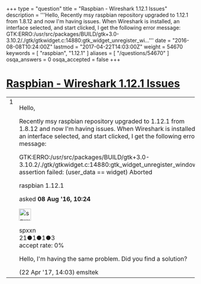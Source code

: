 +++
type = "question"
title = "Raspbian - Wireshark 1.12.1 Issues"
description = '''Hello, Recently msy raspbian repository upgraded to 1.12.1 from 1.8.12 and now I&#x27;m having issues. When Wireshark is installed, an interface selected, and start clicked, I get the following error message: GTK:ERRO:/usr/src/packages/BUILD/gtk+3.0-3.10.2/./gtk/gtkwidget.c:14880:gtk_widget_unregister_wi...'''
date = "2016-08-08T10:24:00Z"
lastmod = "2017-04-22T14:03:00Z"
weight = 54670
keywords = [ "raspbian", "1.12.1" ]
aliases = [ "/questions/54670" ]
osqa_answers = 0
osqa_accepted = false
+++

<div class="headNormal">

# [Raspbian - Wireshark 1.12.1 Issues](/questions/54670/raspbian-wireshark-1121-issues)

</div>

<div id="main-body">

<div id="askform">

<table id="question-table" style="width:100%;"><colgroup><col style="width: 50%" /><col style="width: 50%" /></colgroup><tbody><tr class="odd"><td style="width: 30px; vertical-align: top"><div class="vote-buttons"><span id="post-54670-upvote" class="ajax-command post-vote up" rel="nofollow" title="I like this post (click again to cancel)"> </span><div id="post-54670-score" class="post-score" title="current number of votes">1</div><span id="post-54670-downvote" class="ajax-command post-vote down" rel="nofollow" title="I dont like this post (click again to cancel)"> </span> <span id="favorite-mark" class="ajax-command favorite-mark" rel="nofollow" title="mark/unmark this question as favorite (click again to cancel)"> </span><div id="favorite-count" class="favorite-count"></div></div></td><td><div id="item-right"><div class="question-body"><p>Hello,</p><p>Recently msy raspbian repository upgraded to 1.12.1 from 1.8.12 and now I'm having issues. When Wireshark is installed, an interface selected, and start clicked, I get the following error message:</p><p>GTK:ERRO:/usr/src/packages/BUILD/gtk+3.0-3.10.2/./gtk/gtkwidget.c:14880:gtk_widget_unregister_window: assertion failed: (user_data == widget) Aborted</p></div><div id="question-tags" class="tags-container tags"><span class="post-tag tag-link-raspbian" rel="tag" title="see questions tagged &#39;raspbian&#39;">raspbian</span> <span class="post-tag tag-link-1.12.1" rel="tag" title="see questions tagged &#39;1.12.1&#39;">1.12.1</span></div><div id="question-controls" class="post-controls"></div><div class="post-update-info-container"><div class="post-update-info post-update-info-user"><p>asked <strong>08 Aug '16, 10:24</strong></p><img src="https://secure.gravatar.com/avatar/29dbf8e5ef6015080666e43a5b42a239?s=32&amp;d=identicon&amp;r=g" class="gravatar" width="32" height="32" alt="spxxn&#39;s gravatar image" /><p><span>spxxn</span><br />
<span class="score" title="21 reputation points">21</span><span title="1 badges"><span class="badge1">●</span><span class="badgecount">1</span></span><span title="1 badges"><span class="silver">●</span><span class="badgecount">1</span></span><span title="3 badges"><span class="bronze">●</span><span class="badgecount">3</span></span><br />
<span class="accept_rate" title="Rate of the user&#39;s accepted answers">accept rate:</span> <span title="spxxn has no accepted answers">0%</span></p></div></div><div id="comments-container-54670" class="comments-container"><span id="60971"></span><div id="comment-60971" class="comment"><div id="post-60971-score" class="comment-score"></div><div class="comment-text"><p>Hello, I'm having the same problem. Did you find a solution?</p></div><div id="comment-60971-info" class="comment-info"><span class="comment-age">(22 Apr '17, 14:03)</span> <span class="comment-user userinfo">emsltek</span></div></div></div><div id="comment-tools-54670" class="comment-tools"></div><div class="clear"></div><div id="comment-54670-form-container" class="comment-form-container"></div><div class="clear"></div></div></td></tr></tbody></table>

</div>

</div>

